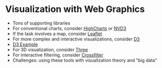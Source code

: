 # Visualization with Web Graphics

 * Tons of supporting libraries
 * For conventional charts, consider [HighCharts](http://www.highcharts.com/) or [NVD3](http://nvd3.org/)
 * If the task involves a map, consider [Leaflet](http://leafletjs.com/)
 * For more complex and interactive visualizations, consider [D3](http://d3js.org/)
 * [D3 Example](examples/ide.html#d3)
 * For 3D visualization, consider [Three](http://threejs.org/)
 * For interactive filtering, consider [Crossfilter](http://square.github.io/crossfilter/)
 * Challenges: using these tools with visualization theory and "big data"
